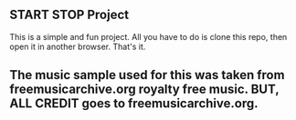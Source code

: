 ## START STOP Project

This is a simple and fun project. All you have to do is clone this repo, then open it in another browser. That's it. 
## The music sample used for this was taken from freemusicarchive.org royalty free music. BUT, ALL CREDIT goes to freemusicarchive.org. 
